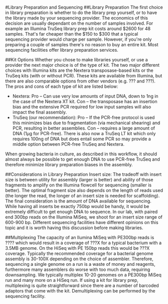 #Library Preparation and Sequencing 
##Library Preparation
The first choice in library preparation is whether to do the library prep yourself, or to have the library made by your sequencing provider. The economics of this decision are usually dependant on the number of samples involved. For example an Illumina TruSeq library prep kit costs around $2600 for 48 samples.  That's far cheaper than the $150 to $300 that a typical sequencing provider would charge per sample.  However, if you're only preparing a couple of samples there's no reason to buy an entire kit.  Most sequencing facilities offer library preparation services.

##Kit Options
Whether you chose to make libraries yourself, or use a provider the next major choice is of the type of kit.  The two major different choices with Illumina kits are the Nextera transposase-based kits or the TruSeq kits (with or without PCR). These kits are available from Illumina, but there are also comparable options from other vendors (e.g. ??? and ???). The pros and cons of each type of kit are listed below:

+ Nextera: Pro – Can use very low amounts of input DNA, down to 1ng in the case of the Nextera XT kit. Con – the transposase has an insertion bias and the extensive PCR required for low input samples will also impact the final assembly.
+ TruSeq (our recommendation): Pro – If the PCR-free protocol is used this minimizes bias due to fragmentation (via mechanical shearing) and PCR, resulting in better assemblies. Con – requires a large amount of DNA (1µg for PCR-free).  There is also now a TruSeq LT kit which only requires 100ng of DNA but does entail some PCR so may provide a middle option between PCR-free TruSeq and Nextera.

When growing bacteria in culture, as described in this workflow, it should almost always be possible to get enough DNA to use PCR-free TruSeq and therefore minimize library preparation biases in the assembly.

##Considerations in Library Preparation
Insert size: The tradeoff with insert size is between utility for assembly (larger is better) and ability of those fragments to amplify on the Illumina flowcell for sequencing (smaller is better). The optimal fragment size also depends on the length of reads used (the longer the read, the longer of an insert size is needed for scaffolding). The final consideration is the amount of DNA available for sequencing. While having all inserts be exactly 750bp would be handy, it would be extremely difficult to get enough DNA to sequence. In our lab, with paired end 300bp reads on the Illumina MiSeq, we shoot for an insert size range of 600-900 bp. Different sequencing facilities have different opinions on this topic and it is worth having this discussion before making libraries.

##Multiplexing
The capacity of an Ilumina MiSeq with PE300bp reads is ???? which would result in a coverage of ???X for a typical bacterium with a 3.5MB genome.  On the HiSeq with PE 150bp reads this would be ???X coverage. Typically the recommended coverage for a bacterial genome assembly is 30-100X depending on the choice of assembler.  Therefore, sequencing a single genome on a run is a waste of money and reagents, furthermore many assemblers do worse with too much data, requiring downsampling.  We typically multiplex 10-20 genomes on a PE300bp MiSeq run and many more on a HiSeq run.  If using a kit for library prep, multiplexing is quite straightforward since there are a number of barcoded adaptors that come with the kit. Demultiplexing can be performed by the sequencing facility.
